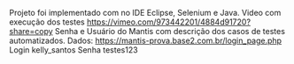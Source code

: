 Projeto foi implementado com no IDE Eclipse, Selenium e Java.
Video com execução dos testes https://vimeo.com/973442201/4884d91720?share=copy
Senha e Usuário do Mantis com descrição dos casos de testes automatizados.
Dados:
https://mantis-prova.base2.com.br/login_page.php
Login kelly_santos
Senha testes123
